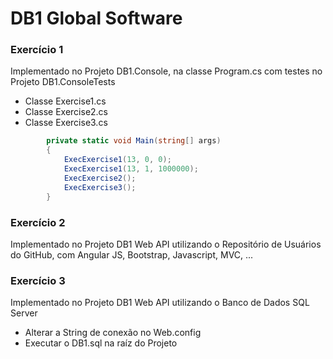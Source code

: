 # DB1 Global Software

### Exercício 1 ###

Implementado no Projeto DB1.Console, na classe Program.cs com testes no Projeto DB1.ConsoleTests

* Classe Exercise1.cs
* Classe Exercise2.cs
* Classe Exercise3.cs

```CS
		private static void Main(string[] args)
        {
            ExecExercise1(13, 0, 0);
            ExecExercise1(13, 1, 1000000);
            ExecExercise2();
            ExecExercise3();
        }
```

### Exercício 2 ###

Implementado no Projeto DB1 Web API utilizando o Repositório de Usuários do GitHub, com Angular JS, Bootstrap, Javascript, MVC, ...

### Exercício 3 ###

Implementado no Projeto DB1 Web API utilizando o Banco de Dados SQL Server

* Alterar a String de conexão no Web.config
* Executar o DB1.sql na raíz do Projeto